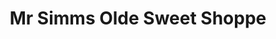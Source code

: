 ---
title: "Mr Simms Olde Sweet Shoppe"
url: /hertford/mr-simms-olde-sweet-shoppe/
shop: confectionery
---